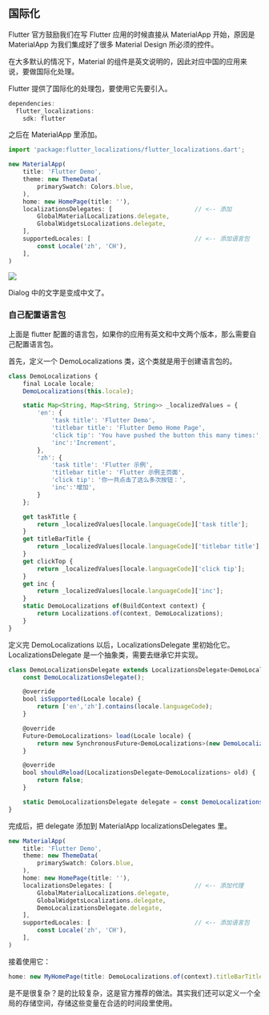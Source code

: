 
## 国际化
Flutter 官方鼓励我们在写 Flutter 应用的时候直接从 MaterialApp 开始，原因是 MaterialApp 为我们集成好了很多 Material Design 所必须的控件。

在大多默认的情况下，Material 的组件是英文说明的，因此对应中国的应用来说，要做国际化处理。

Flutter 提供了国际化的处理包，要使用它先要引入。

```js
dependencies:
  flutter_localizations:
    sdk: flutter
```

之后在 MaterialApp 里添加。

```js
import 'package:flutter_localizations/flutter_localizations.dart';

new MaterialApp(
    title: 'Flutter Demo',
    theme: new ThemeData(
        primarySwatch: Colors.blue,
    ),
    home: new HomePage(title: ''),
    localizationsDelegates: [                       // <-- 添加
        GlobalMaterialLocalizations.delegate,
        GlobalWidgetsLocalizations.delegate,
    ],
    supportedLocales: [                             // <-- 添加语言包
        const Locale('zh', 'CH'),
    ],
)
```

![](/../../image/20180702141102.png)

 Dialog 中的文字是变成中文了。

### 自己配置语言包
上面是 flutter 配置的语言包，如果你的应用有英文和中文两个版本，那么需要自己配置语言包。

首先，定义一个 DemoLocalizations 类，这个类就是用于创建语言包的。

```js
class DemoLocalizations {
    final Locale locale;
    DemoLocalizations(this.locale);

    static Map<String, Map<String, String>> _localizedValues = {
        'en': {
            'task title': 'Flutter Demo',
            'titlebar title': 'Flutter Demo Home Page',
            'click tip': 'You have pushed the button this many times:',
            'inc':'Increment',
        },
        'zh': {
            'task title': 'Flutter 示例',
            'titlebar title': 'Flutter 示例主页面',
            'click tip': '你一共点击了这么多次按钮：',
            'inc':'增加',
        }
    };

    get taskTitle {
        return _localizedValues[locale.languageCode]['task title'];
    }
    get titleBarTitle {
        return _localizedValues[locale.languageCode]['titlebar title'];
    }
    get clickTop {
        return _localizedValues[locale.languageCode]['click tip'];
    }
    get inc {
        return _localizedValues[locale.languageCode]['inc'];
    }
    static DemoLocalizations of(BuildContext context) {
        return Localizations.of(context, DemoLocalizations);
    }
}
```

定义完 DemoLocalizations 以后，LocalizationsDelegate 里初始化它。LocalizationsDelegate 是一个抽象类，需要去继承它并实现。

```js
class DemoLocalizationsDelegate extends LocalizationsDelegate<DemoLocalizations>{
    const DemoLocalizationsDelegate();

    @override
    bool isSupported(Locale locale) {
        return ['en','zh'].contains(locale.languageCode);
    }

    @override
    Future<DemoLocalizations> load(Locale locale) {
        return new SynchronousFuture<DemoLocalizations>(new DemoLocalizations(locale));
    }

    @override
    bool shouldReload(LocalizationsDelegate<DemoLocalizations> old) {
        return false;
    }

    static DemoLocalizationsDelegate delegate = const DemoLocalizationsDelegate();
}
```

完成后，把 delegate 添加到 MaterialApp localizationsDelegates 里。

```js
new MaterialApp(
    title: 'Flutter Demo',
    theme: new ThemeData(
        primarySwatch: Colors.blue,
    ),
    home: new HomePage(title: ''),
    localizationsDelegates: [                       // <-- 添加代理
        GlobalMaterialLocalizations.delegate,
        GlobalWidgetsLocalizations.delegate,
        DemoLocalizationsDelegate.delegate,
    ],
    supportedLocales: [                             // <-- 添加语言包
        const Locale('zh', 'CH'),
    ],
)
```

接着使用它：

```js
home: new MyHomePage(title: DemoLocalizations.of(context).titleBarTitle),
```

是不是很复杂？是的比较复杂，这是官方推荐的做法。其实我们还可以定义一个全局的存储空间，存储这些变量在合适的时间段里使用。
